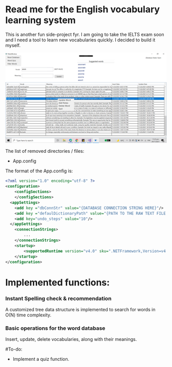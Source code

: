 # Read me for the English vocabulary learning system
This is another fun side-project fyr. I am going to take the IELTS exam soon and I need a tool to learn new vocabularies quickly. I decided to build it myself.

![Alt text](demo.png?raw=true "Current layout")

The list of removed directories / files:

* App.config

The format of the App.config is:

```xml
<?xml version="1.0" encoding="utf-8" ?>
<configuration>
    <configSections>
    </configSections>
  <appSettings>
    <add key ="dbConnStr" value="{DATABASE CONNECTION STRING HERE}"/>
    <add key ="defaulDictionaryPath" value="{PATH TO THE RAW TEXT FILE OF ENGLISH WORDS HERE}"/>
    <add key="undo_steps" value="10"/>
  </appSettings>
    <connectionStrings>
        ...
    </connectionStrings>
    <startup> 
        <supportedRuntime version="v4.0" sku=".NETFramework,Version=v4.6.1" />
    </startup>
</configuration>
```
# Implemented functions:
### Instant Spelling check & recommendation
A customized tree data structure is implemented to search for words in O(N) time complexity.

### Basic operations for the word database
Insert, update, delete vocabularies, along with their meanings.

#To-do:
* Implement a quiz function.

